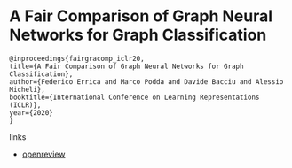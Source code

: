 # A Fair Comparison of Graph Neural Networks for Graph Classification

```
@inproceedings{fairgracomp_iclr20,
title={A Fair Comparison of Graph Neural Networks for Graph Classification},
author={Federico Errica and Marco Podda and Davide Bacciu and Alessio Micheli},
booktitle={International Conference on Learning Representations (ICLR)},
year={2020}
}
```

links
- [openreview](https://openreview.net/forum?id=HygDF6NFPB)
